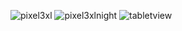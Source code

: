 ![pixel3xl](https://user-images.githubusercontent.com/99819569/176663744-07be421f-6fbb-40dd-8a11-9f10048f5cdd.jpg)
![pixel3xlnight](https://user-images.githubusercontent.com/99819569/176663747-863a68ba-5f42-4d17-8fe0-6a3560297824.jpg)
![tabletview](https://user-images.githubusercontent.com/99819569/176663749-17c15470-19a5-4bbb-9a7c-14c364fb94b4.jpg)
